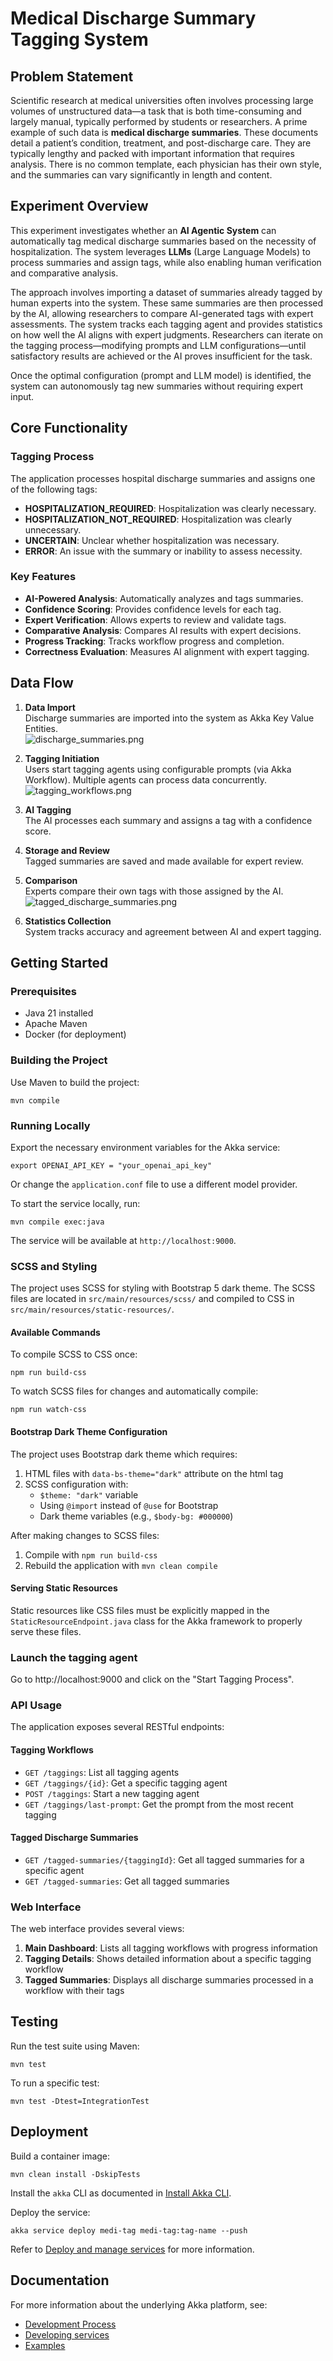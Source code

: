 # Medical Discharge Summary Tagging System

## Problem Statement

Scientific research at medical universities often involves processing large volumes of unstructured data—a task that 
is both time-consuming and largely manual, typically performed by students or researchers. A prime example of such 
data is **medical discharge summaries**. These documents detail a patient’s condition, treatment, and post-discharge 
care. They are typically lengthy and packed with important information that requires analysis. There is no common 
template, each physician has their own style, and the summaries can vary significantly in length and content. 

## Experiment Overview

This experiment investigates whether an **AI Agentic System** can automatically tag medical discharge summaries based on the necessity of hospitalization. The system leverages **LLMs** (Large Language Models) to process summaries and assign tags, while also enabling human verification and comparative analysis.

The approach involves importing a dataset of summaries already tagged by human experts into the system. These same summaries are then processed by the AI, allowing researchers to compare AI-generated tags with expert assessments. The system tracks each tagging agent and provides statistics on how well the AI aligns with expert judgments. Researchers can iterate on the tagging process—modifying prompts and LLM configurations—until satisfactory results are achieved or the AI proves insufficient for the task.

Once the optimal configuration (prompt and LLM model) is identified, the system can autonomously tag new summaries without requiring expert input.

## Core Functionality

### Tagging Process

The application processes hospital discharge summaries and assigns one of the following tags:

- **HOSPITALIZATION_REQUIRED**: Hospitalization was clearly necessary.
- **HOSPITALIZATION_NOT_REQUIRED**: Hospitalization was clearly unnecessary.
- **UNCERTAIN**: Unclear whether hospitalization was necessary.
- **ERROR**: An issue with the summary or inability to assess necessity.

### Key Features

- **AI-Powered Analysis**: Automatically analyzes and tags summaries.
- **Confidence Scoring**: Provides confidence levels for each tag.
- **Expert Verification**: Allows experts to review and validate tags.
- **Comparative Analysis**: Compares AI results with expert decisions.
- **Progress Tracking**: Tracks workflow progress and completion.
- **Correctness Evaluation**: Measures AI alignment with expert tagging.

## Data Flow

1. **Data Import**  
   Discharge summaries are imported into the system as Akka Key Value Entities.  
   ![discharge_summaries.png](docs/discharge_summaries.png)

2. **Tagging Initiation**  
   Users start tagging agents using configurable prompts (via Akka Workflow). Multiple agents can process data concurrently.  
   ![tagging_workflows.png](docs/tagging_workflows.png)

3. **AI Tagging**  
   The AI processes each summary and assigns a tag with a confidence score.

4. **Storage and Review**  
   Tagged summaries are saved and made available for expert review.

5. **Comparison**  
   Experts compare their own tags with those assigned by the AI.  
   ![tagged_discharge_summaries.png](docs/tagged_discharge_summaries.png)

6. **Statistics Collection**  
   System tracks accuracy and agreement between AI and expert tagging.

## Getting Started

### Prerequisites

- Java 21 installed
- Apache Maven
- Docker (for deployment)

### Building the Project

Use Maven to build the project:

```shell
mvn compile
```

### Running Locally

Export the necessary environment variables for the Akka service:

```shell
export OPENAI_API_KEY = "your_openai_api_key"
```

Or change the `application.conf` file to use a different model provider.

To start the service locally, run:

```shell
mvn compile exec:java
```

The service will be available at `http://localhost:9000`.

### SCSS and Styling

The project uses SCSS for styling with Bootstrap 5 dark theme. The SCSS files are located in `src/main/resources/scss/` and compiled to CSS in `src/main/resources/static-resources/`.

#### Available Commands

To compile SCSS to CSS once:

```shell
npm run build-css
```

To watch SCSS files for changes and automatically compile:

```shell
npm run watch-css
```

#### Bootstrap Dark Theme Configuration

The project uses Bootstrap dark theme which requires:

1. HTML files with `data-bs-theme="dark"` attribute on the html tag
2. SCSS configuration with:
   - `$theme: "dark"` variable
   - Using `@import` instead of `@use` for Bootstrap
   - Dark theme variables (e.g., `$body-bg: #000000`)

After making changes to SCSS files:
1. Compile with `npm run build-css`
2. Rebuild the application with `mvn clean compile`

#### Serving Static Resources

Static resources like CSS files must be explicitly mapped in the `StaticResourceEndpoint.java` class for the Akka framework to properly serve these files.

### Launch the tagging agent

Go to http://localhost:9000 and click on the "Start Tagging Process".

### API Usage

The application exposes several RESTful endpoints:

#### Tagging Workflows

- `GET /taggings`: List all tagging agents
- `GET /taggings/{id}`: Get a specific tagging agent
- `POST /taggings`: Start a new tagging agent
- `GET /taggings/last-prompt`: Get the prompt from the most recent tagging

#### Tagged Discharge Summaries

- `GET /tagged-summaries/{taggingId}`: Get all tagged summaries for a specific agent
- `GET /tagged-summaries`: Get all tagged summaries

### Web Interface

The web interface provides several views:

1. **Main Dashboard**: Lists all tagging workflows with progress information
2. **Tagging Details**: Shows detailed information about a specific tagging workflow
3. **Tagged Summaries**: Displays all discharge summaries processed in a workflow with their tags

## Testing

Run the test suite using Maven:

```shell
mvn test
```

To run a specific test:

```shell
mvn test -Dtest=IntegrationTest
```

## Deployment

Build a container image:

```shell
mvn clean install -DskipTests
```

Install the `akka` CLI as documented in [Install Akka CLI](https://doc.akka.io/reference/cli/index.html).

Deploy the service:

```shell
akka service deploy medi-tag medi-tag:tag-name --push
```

Refer to [Deploy and manage services](https://doc.akka.io/operations/services/deploy-service.html) for more information.

## Documentation

For more information about the underlying Akka platform, see:
- [Development Process](https://doc.akka.io/concepts/development-process.html)
- [Developing services](https://doc.akka.io/java/index.html)
- [Examples](https://doc.akka.io/java/samples.html)
